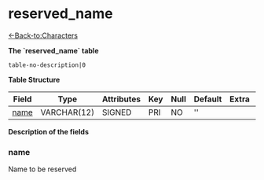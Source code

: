 # reserved\_name

[<-Back-to:Characters](database-characters)

**The \`reserved\_name\` table**

`table-no-description|0`

**Table Structure**

| Field     | Type        | Attributes | Key | Null | Default | Extra | Comment |
| --------- | ----------- | ---------- | --- | ---- | ------- | ----- | ------- |
| [name][1] | VARCHAR(12) | SIGNED     | PRI | NO   | ''      |       |         |
 
[1]: #name

**Description of the fields**

### name

Name to be reserved
